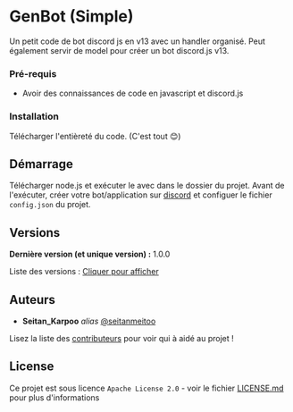# GenBot (Simple)

Un petit code de bot discord js en v13 avec un handler organisé. Peut également servir de model pour créer un bot discord.js v13.

### Pré-requis

- Avoir des connaissances de code en javascript et discord.js

### Installation

Télécharger l'entièreté du code. (C'est tout 😊)

## Démarrage

Télécharger node.js et exécuter le avec dans le dossier du projet.
Avant de l'exécuter, créer votre bot/application sur [discord](https://discord.com/developers/) et configuer le fichier `config.json` du projet.

## Versions

**Dernière version (et unique version) :** 1.0.0

Liste des versions : [Cliquer pour afficher](https://github.com/seitanmeitoo/GenBot/tags)

## Auteurs
* **Seitan_Karpoo** _alias_ [@seitanmeitoo](https://github.com/seitanmeitoo)

Lisez la liste des [contributeurs](https://github.com/seitanmeitoo/GenBot/contributors) pour voir qui à aidé au projet !

## License

Ce projet est sous licence ``Apache License 2.0`` - voir le fichier [LICENSE.md](LICENSE.md) pour plus d'informations
